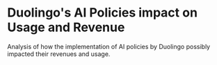 # Duolingo's AI Policies impact on Usage and Revenue
Analysis of how the implementation of AI policies by Duolingo possibly impacted their revenues and usage.
